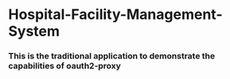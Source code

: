 # Hospital-Facility-Management-System

### This is the traditional application to demonstrate the capabilities of oauth2-proxy



